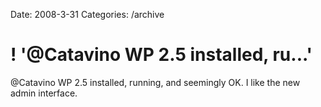 Date: 2008-3-31
Categories: /archive

# ! '@Catavino WP 2.5 installed, ru...'

@Catavino WP 2.5 installed, running, and seemingly OK.  I like the new admin interface.
